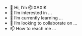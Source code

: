 - 👋 Hi, I’m @IXAXIK
- 👀 I’m interested in ...
- 🌱 I’m currently learning ...
- 💞️ I’m looking to collaborate on ...
- 📫 How to reach me ...

<!---
IXAXIK/IXAXIK is a ✨ special ✨ repository because its `README.md` (this file) appears on your GitHub profile.
You can click the Preview link to take a look at your changes.
--->
